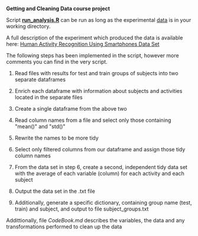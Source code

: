 **Getting and Cleaning Data course project**

Script [**run_analysis.R**](https://github.com/omdqvdev1/GcdTidy/blob/master/run_analysis.R) can be run as long as the experimental [data](https://d396qusza40orc.cloudfront.net/getdata%2Fprojectfiles%2FUCI%20HAR%20Dataset.zip) is in your working directory.

A full description of the experiment which produced the data is available here:
[Human Activity Recognition Using Smartphones Data Set](https://d396qusza40orc.cloudfront.net/getdata%2Fprojectfiles%2FUCI%20HAR%20Dataset.zip)

The following steps has been implemented in the script, however more comments you can find in the very script.

1. Read files with results for test and train groups of subjects into two separate dataframes

2. Enrich each dataframe with information about subjects and activities located in the separate files

3. Create a single dataframe from the above two

4. Read column names from a file and select only those containing "mean()" and "std()"

5. Rewrite the names to be more tidy

6. Select only filtered columns from our dataframe and assign those tidy column names

7. From the data set in step 6, create a second, independent tidy data set with the average of each variable (column) for each activity and each subject

8. Output the data set in the .txt file 

9. Additionally, generate a specific dictionary, containing  group name (test, train) and subject, and output to file subject_groups.txt 

Addittionally, file *CodeBook.md* describes the variables, the data and any transformations performed to clean up the data

